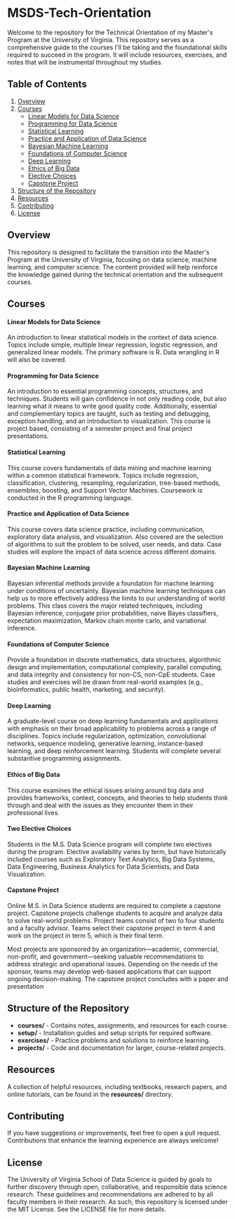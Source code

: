 # MSDS-Tech-Orientation

Welcome to the repository for the Technical Orientation of my Master's Program at the University of Virginia. This repository serves as a comprehensive guide to the courses I'll be taking and the foundational skills required to succeed in the program. It will include resources, exercises, and notes that will be instrumental throughout my studies.

## Table of Contents
1. [Overview](#overview)
2. [Courses](#courses)
   * [Linear Models for Data Science](#linear-models-for-data-science)
   * [Programming for Data Science](#programming-for-data-science)
   * [Statistical Learning](#statistical-learning)
   * [Practice and Application of Data Science](#practice-and-application-of-data-science)
   * [Bayesian Machine Learning](#bayesian-machine-learning)
   * [Foundations of Computer Science](#foundations-of-computer-science)
   * [Deep Learning](#deep-learning)
   * [Ethics of Big Data](#ethics-of-big-data)
   * [Elective Choices]($two-elective-choices)
   * [Capstone Project](#capstone-project)
3. [Structure of the Repository](#structure-of-the-repository)
4. [Resources](#resources)
5. [Contributing](#contributing)
6. [License](#license)

## Overview
This repository is designed to facilitate the transition into the Master's Program at the University of Virginia, focusing on data science, machine learning, and computer science. The content provided will help reinforce the knowledge gained during the technical orientation and the subsequent courses.

## Courses

#### Linear Models for Data Science
An introduction to linear statistical models in the context of data science. Topics include simple, multiple linear regression, logistic regression, and generalized linear models. The primary software is R. Data wrangling in R will also be covered.

#### Programming for Data Science
An introduction to essential programming concepts, structures, and techniques. Students will gain confidence in not only reading code, but also learning what it means to write good quality code. Additionally, essential and complementary topics are taught, such as testing and debugging, exception handling, and an introduction to visualization. This course is project based, consisting of a semester project and final project presentations.

#### Statistical Learning
This course covers fundamentals of data mining and machine learning within a common statistical framework. Topics include regression, classification, clustering, resampling, regularization, tree-based methods, ensembles, boosting, and Support Vector Machines. Coursework is conducted in the R programming language.

#### Practice and Application of Data Science
This course covers data science practice, including communication, exploratory data analysis, and visualization. Also covered are the selection of algorithms to suit the problem to be solved, user needs, and data. Case studies will explore the impact of data science across different domains.

#### Bayesian Machine Learning
Bayesian inferential methods provide a foundation for machine learning under conditions of uncertainty. Bayesian machine learning techniques can help us to more effectively address the limits to our understanding of world problems. This class covers the major related techniques, including Bayesian inference, conjugate prior probabilities, naive Bayes classifiers, expectation maximization, Markov chain monte carlo, and variational inference.

#### Foundations of Computer Science
Provide a foundation in discrete mathematics, data structures, algorithmic design and implementation, computational complexity, parallel computing, and data integrity and consistency for non-CS, non-CpE students. Case studies and exercises will be drawn from real-world examples (e.g., bioinformatics, public health, marketing, and security).

#### Deep Learning
A graduate-level course on deep learning fundamentals and applications with emphasis on their broad applicability to problems across a range of disciplines. Topics include regularization, optimization, convolutional networks, sequence modeling, generative learning, instance-based learning, and deep reinforcement learning. Students will complete several substantive programming assignments.

#### Ethics of Big Data
This course examines the ethical issues arising around big data and provides frameworks, context, concepts, and theories to help students think through and deal with the issues as they encounter them in their professional lives.

#### Two Elective Choices
Students in the M.S. Data Science program will complete two electives during the program. Elective availability varies by term, but have historically included courses such as Exploratory Text Analytics, Big Data Systems, Data Engineering, Business Analytics for Data Scientists, and Data Visualization.

#### Capstone Project
Online M.S. in Data Science students are required to complete a capstone project. Capstone projects challenge students to acquire and analyze data to solve real-world problems. Project teams consist of two to four students and a faculty advisor. Teams select their capstone project in term 4 and work on the project in term 5, which is their final term.

Most projects are sponsored by an organization—academic, commercial, non-profit, and government—seeking valuable recommendations to address strategic and operational issues. Depending on the needs of the sponsor, teams may develop web-based applications that can support ongoing decision-making. The capstone project concludes with a paper and presentation

## Structure of the Repository
* **courses/** - Contains notes, assignments, and resources for each course.
* **setup/** - Installation guides and setup scripts for required software.
* **exercises/** - Practice problems and solutions to reinforce learning.
* **projects/** - Code and documentation for larger, course-related projects.

## Resources
A collection of helpful resources, including textbooks, research papers, and online tutorials, can be found in the **resources/** directory.

## Contributing
If you have suggestions or improvements, feel free to open a pull request. Contributions that enhance the learning experience are always welcome!

## License
The University of Virginia School of Data Science is guided by goals to further discovery through open, collaborative, and responsible data science research. These guidelines and recommendations are adhered to by all faculty members in their research. As such, this repository is licensed under the MIT License. See the LICENSE file for more details.
